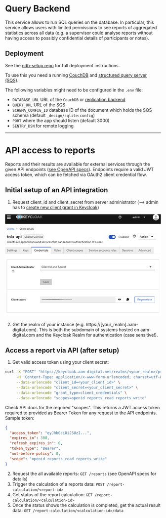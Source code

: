 # Query Backend

This service allows to run SQL queries on the database.
In particular, this service allows users with limited permissions to see reports of aggregated statistics across all data (e.g. a supervisor could analyse reports without having access to possibly confidential details of participants or notes).

## Deployment
See the [ndb-setup repo](https://github.com/Aam-Digital/ndb-setup) for full deployment instructions.

To use this you need a running [CouchDB](https://docs.couchdb.org/en/stable/) and [structured query server (SQS)](https://neighbourhood.ie/products-and-services/structured-query-server).

The following variables might need to be configured in the `.env` file:
- `DATABASE_URL` URL of the `CouchDB` or [replication backend](https://github.com/Aam-Digital/replication-backend)
- `QUERY_URL` URL of the SQS
- `SCHEMA_CONFIG_ID` database ID of the document which holds the SQS schema (default `_design/sqlite:config`)
- `PORT` where the app should listen (default 3000)
- `SENTRY_DSN` for remote logging

-----
# API access to reports
Reports and their results are available for external services through the given API endpoints ([see OpenAPI specs](./docs/api-specs/reporting-api-v1.yaml)). Endpoints require a valid JWT access token, which can be fetched via OAuth2 client credential flow.

## Initial setup of an API integration
1. Request client_id and client_secret from server administrator (--> admin has to [create new client grant in Keycloak](https://www.keycloak.org/docs/latest/server_admin/#_oidc_clients))

![Keycloak Client Setup](docs/assets/keycloak-client-setup.png)

2. Get the realm of your instance (e.g. https://[your_realm].aam-digital.com). This is both the subdomain of systems hosted on aam-digital.com and the Keycloak Realm for authentication (case sensitive!).

## Access a report via API (after setup)

1. Get valid access token using your client secret:

```bash
curl -X "POST" "https://keycloak.aam-digital.net/realms/<your_realm>/protocol/openid-connect/token" \
     -H 'Content-Type: application/x-www-form-urlencoded; charset=utf-8' \
     --data-urlencode "client_id=<your_client_id>" \
     --data-urlencode "client_secret=<your_client_secret>" \
     --data-urlencode "grant_type=client_credentials" \
     --data-urlencode "scopes=openid reports_read reports_write"
```
Check API docs for the required "scopes".
This returns a JWT access token required to provided as Bearer Token for any request to the API endpoints. Sample token:
```json
{
  "access_token": "eyJhbGciOiJSUzI...",
  "expires_in": 300,
  "refresh_expires_in": 0,
  "token_type": "Bearer",
  "not-before-policy": 0,
  "scope": "openid reports_read reports_write"
}
```

2. Request the all available reports: `GET /reports` (see OpenAPI specs for details)
3. Trigger the calculation of a reports data: `POST /report-calculation/<report-id>`
4. Get status of the report calculation: `GET /report-calculation/<calculation-id>`
5. Once the status shows the calculation is completed, get the actual result data: `GET /report-calculation/<calculation-id>/data`